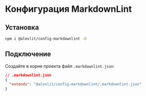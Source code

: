# Конфигурация MarkdownLint

## Установка

```sh
npm i @alexlit/config-markdownlint -D
```

## Подключение

Создайте в корне проекта файл `.markdownlint.json`:

```json
// .markdownlint.json
{
  "extends": "@alexlit/config-markdownlint/.markdownlint.json"
}
```

